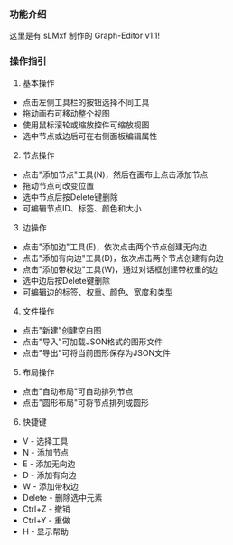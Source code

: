 ### 功能介绍
这里是有 sLMxf 制作的 Graph-Editor v1.1!
### 操作指引
1. 基本操作
  - 点击左侧工具栏的按钮选择不同工具
  - 拖动画布可移动整个视图
  - 使用鼠标滚轮或缩放控件可缩放视图
  - 选中节点或边后可在右侧面板编辑属性
2. 节点操作
  - 点击"添加节点"工具(N)，然后在画布上点击添加节点
  - 拖动节点可改变位置
  - 选中节点后按Delete键删除
  - 可编辑节点ID、标签、颜色和大小
3. 边操作
  - 点击"添加边"工具(E)，依次点击两个节点创建无向边
  - 点击"添加有向边"工具(D)，依次点击两个节点创建有向边
  - 点击"添加带权边"工具(W)，通过对话框创建带权重的边
  - 选中边后按Delete键删除
  - 可编辑边的标签、权重、颜色、宽度和类型
4. 文件操作
  - 点击"新建"创建空白图
  - 点击"导入"可加载JSON格式的图形文件
  - 点击"导出"可将当前图形保存为JSON文件
5. 布局操作
  - 点击"自动布局"可自动排列节点
  - 点击"圆形布局"可将节点排列成圆形
6. 快捷键
  - V - 选择工具
  - N - 添加节点
  - E - 添加无向边
  - D - 添加有向边
  - W - 添加带权边
  - Delete - 删除选中元素
  - Ctrl+Z - 撤销
  - Ctrl+Y - 重做
  - H - 显示帮助
